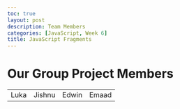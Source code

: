 ```yaml
---
toc: true
layout: post
description: Team Members
categories: [JavaScript, Week 6]
title: JavaScript Fragments
---
```


# Our Group Project Members





 <script>
   
        

    let Group = ["Emaad", "Edwin", "Luka", "jishnu"];
    const table = document.createElement ("table");
    const row = document.createElement ("tr");
    for (let i = 0; i < Group.length; i++) {
    
    
    
        let data = document.createElement ("td");
        let node = document.createTextNode(Group[i]);
        data.appendChild(node);
        row.appendChild(data);
    
    }
    
    table.appendChild(row);
    const div = document.getElementById("JavaScriptTable");
    div.appendChild(table);

    


</script>




<table>


<td> Luka </td>
<td> Jishnu </td>
<td> Edwin </td>
<td> Emaad </td>
    
    
    
</table>

 
